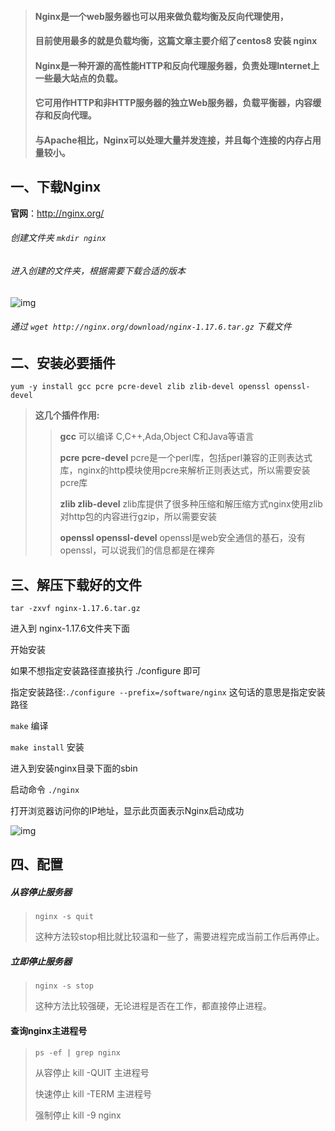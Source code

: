 > #### Nginx是一个web服务器也可以用来做负载均衡及反向代理使用，
>
> #### 目前使用最多的就是负载均衡，这篇文章主要介绍了centos8 安装 nginx
>
> #### Nginx是一种开源的高性能HTTP和反向代理服务器，负责处理Internet上一些最大站点的负载。
>
> #### 它可用作HTTP和非HTTP服务器的独立Web服务器，负载平衡器，内容缓存和反向代理。
>
> #### 与Apache相比，Nginx可以处理大量并发连接，并且每个连接的内存占用量较小。

## 一、下载Nginx

**官网**：http://nginx.org/

###### 创建文件夹 `mkdir nginx`

###### 进入创建的文件夹，根据需要下载合适的版本

![img](https://img2020.cnblogs.com/blog/1481359/202003/1481359-20200329215746420-701366744.png)

###### 通过 `wget http://nginx.org/download/nginx-1.17.6.tar.gz` 下载文件

## 二、安装必要插件

```
yum -y install gcc pcre pcre-devel zlib zlib-devel openssl openssl-devel
```

> **这几个插件作用:**
>
> > **gcc** 可以编译 C,C++,Ada,Object C和Java等语言
> >
> > **pcre pcre-devel** pcre是一个perl库，包括perl兼容的正则表达式库，nginx的http模块使用pcre来解析正则表达式，所以需要安装pcre库
> >
> > **zlib zlib-devel** zlib库提供了很多种压缩和解压缩方式nginx使用zlib对http包的内容进行gzip，所以需要安装
> >
> > **openssl openssl-devel** openssl是web安全通信的基石，没有openssl，可以说我们的信息都是在裸奔

## 三、解压下载好的文件

```
tar -zxvf nginx-1.17.6.tar.gz
```

进入到 nginx-1.17.6文件夹下面

开始安装

如果不想指定安装路径直接执行 ./configure 即可



指定安装路径:`./configure --prefix=/software/nginx` 这句话的意思是指定安装路径

`make` 编译

`make install` 安装

进入到安装nginx目录下面的sbin

启动命令 `./nginx`

打开浏览器访问你的IP地址，显示此页面表示Nginx启动成功

![img](https://img2020.cnblogs.com/blog/1481359/202003/1481359-20200329220738238-519465839.png)

## 四、配置

##### 从容停止服务器

> ```
> nginx -s quit
> ```
>
> 这种方法较stop相比就比较温和一些了，需要进程完成当前工作后再停止。

##### 立即停止服务器

> ```
> nginx -s stop
> ```
>
> 这种方法比较强硬，无论进程是否在工作，都直接停止进程。

#### 查询nginx主进程号

> ```
> ps -ef | grep nginx
> ```
>
> 从容停止 kill -QUIT 主进程号
>
> 快速停止 kill -TERM 主进程号
>
> 强制停止 kill -9 nginx